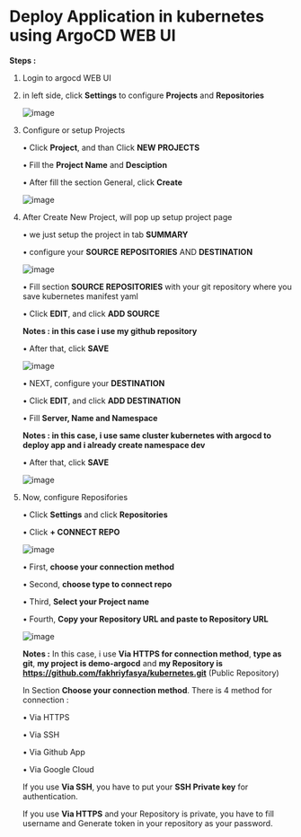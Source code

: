 # Deploy Application in kubernetes using ArgoCD WEB UI

**Steps :**

1. Login to argocd WEB UI
   

2. in left side, click **Settings** to configure **Projects** and **Repositories**

   ![image](https://github.com/fakhriyfasya/documentation/assets/67684999/e1ec0766-6700-4355-88d7-67e840ebd632)
   

3. Configure or setup Projects

   •  Click **Project**, and than Click **NEW PROJECTS**

   •  Fill the **Project Name** and **Desciption**

   •  After fill the section General, click **Create**

   ![image](https://github.com/fakhriyfasya/documentation/assets/67684999/85a82208-b2fc-4f20-954f-3c741c77bf9f)
   

4. After Create New Project, will pop up setup project page

   •  we just setup the project in tab **SUMMARY**

   •  configure your **SOURCE REPOSITORIES** AND **DESTINATION**

   ![image](https://github.com/fakhriyfasya/documentation/assets/67684999/85a8f226-f0f1-45f2-beb1-b3eede4baa19)


   •  Fill section **SOURCE REPOSITORIES** with your git repository where you save kubernetes manifest yaml

   •  Click **EDIT**, and click **ADD SOURCE**

   **Notes : in this case i use my github repository**

   •  After that, click **SAVE**

   ![image](https://github.com/fakhriyfasya/documentation/assets/67684999/08868a09-dc90-4ed2-8ba1-ab5dfe21bd1c)


   •  NEXT, configure your **DESTINATION**

   •  Click **EDIT**, and click **ADD DESTINATION**

   •  Fill **Server, Name and Namespace**

   **Notes : in this case, i use same cluster kubernetes with argocd to deploy app and i already create namespace dev**

   •  After that, click **SAVE**

   ![image](https://github.com/fakhriyfasya/documentation/assets/67684999/ea4368e9-db6a-43f0-9dc5-86a8656d65a7)


5. Now, configure Reposifories

   •  Click **Settings** and click **Repositories**

   •  Click **+ CONNECT REPO**

   ![image](https://github.com/fakhriyfasya/documentation/assets/67684999/8a50e633-0a4d-4b99-a7bb-57a271652ca2)

   •  First, **choose your connection method**

   • Second, **choose type to connect repo**

   •  Third, **Select your Project name**

   • Fourth, **Copy your Repository URL and paste to Repository URL**

   ![image](https://github.com/fakhriyfasya/documentation/assets/67684999/8899ed4d-12e3-47f0-8058-a54cd8fff234)

   **Notes :**
   In this case, i use **Via HTTPS for connection method**, **type as git**, **my project is demo-argocd** and **my Repository is https://github.com/fakhriyfasya/kubernetes.git** (Public Repository)
   
   In Section **Choose your connection method**. There is 4 method for connection :
   
   •  Via HTTPS
   
   •  Via SSH
   
   •  Via Github App
   
   •  Via Google Cloud
  
   If you use **Via SSH**, you have to put your **SSH Private key** for authentication.
   
   If you use **Via HTTPS** and your Repository is private, you have to fill username and Generate token in your repository as your password.

   


